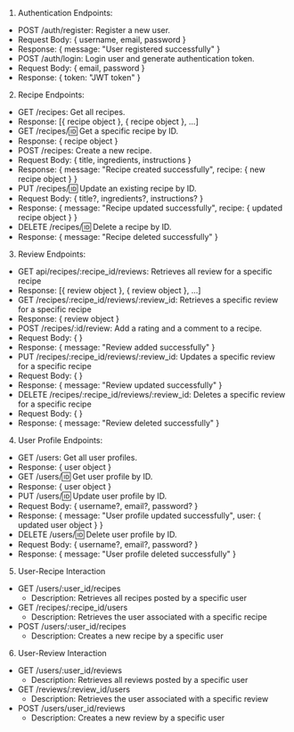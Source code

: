 1. Authentication Endpoints:
- POST /auth/register: Register a new user.
- Request Body: { username, email, password }
- Response: { message: "User registered successfully" }
- POST /auth/login: Login user and generate authentication token.
- Request Body: { email, password }
- Response: { token: "JWT token" }
2. Recipe Endpoints:
- GET /recipes: Get all recipes.
- Response: [{ recipe object }, { recipe object }, ...]
- GET /recipes/:id: Get a specific recipe by ID.
- Response: { recipe object }
- POST /recipes: Create a new recipe.
- Request Body: { title, ingredients, instructions }
- Response: { message: "Recipe created successfully", recipe: { new recipe object } }
- PUT /recipes/:id: Update an existing recipe by ID.
- Request Body: { title?, ingredients?, instructions? }
- Response: { message: "Recipe updated successfully", recipe: { updated recipe object } }
- DELETE /recipes/:id: Delete a recipe by ID.
- Response: { message: "Recipe deleted successfully" }
3. Review Endpoints:
- GET api/recipes/:recipe_id/reviews: Retrieves all review for a specific recipe
- Response: [{ review object }, { review object }, ...]
- GET /recipes/:recipe_id/reviews/:review_id: Retrieves a specific review for a specific recipe
- Response: { review object }
- POST /recipes/:id/review: Add a rating and a comment to a recipe.
- Request Body: {  }
- Response: { message: "Review added successfully" }
- PUT /recipes/:recipe_id/reviews/:review_id: Updates a specific review for a specific recipe
- Request Body: {  }
- Response: { message: "Review updated successfully" }
- DELETE /recipes/:recipe_id/reviews/:review_id: Deletes a specific review for a specific recipe
- Request Body: {  }
- Response: { message: "Review deleted successfully" }
4. User Profile Endpoints:
- GET /users: Get all user profiles.
- Response: { user object }
- GET /users/:id: Get user profile by ID.
- Response: { user object }
- PUT /users/:id: Update user profile by ID.
- Request Body: { username?, email?, password? }
- Response: { message: "User profile updated successfully", user: { updated user object } }
- DELETE /users/:id: Delete user profile by ID.
- Request Body: { username?, email?, password? }
- Response: { message: "User profile deleted successfully" }
5. User-Recipe Interaction
- GET /users/:user_id/recipes
  - Description: Retrieves all recipes posted by a specific user
- GET /recipes/:recipe_id/users
  - Description: Retrieves the user associated with a specific recipe
- POST /users/:user_id/recipes
  - Description: Creates a new recipe by a specific user
6. User-Review Interaction
- GET /users/:user_id/reviews
    - Description: Retrieves all reviews posted by a specific user
- GET /reviews/:review_id/users
    - Description: Retrieves the user associated with a specific review
- POST /users/user_id/reviews
    - Description: Creates a new review by a specific user
